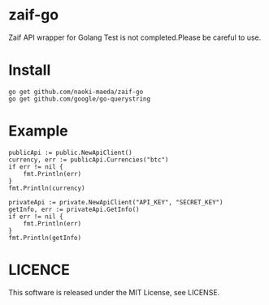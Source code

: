 # zaif-go
Zaif API wrapper for Golang
Test is not completed.Please be careful to use.

# Install
```
go get github.com/naoki-maeda/zaif-go
go get github.com/google/go-querystring
```

# Example
```
publicApi := public.NewApiClient()
currency, err := publicApi.Currencies("btc")
if err != nil {
    fmt.Println(err)
}
fmt.Println(currency)

privateApi := private.NewApiClient("API_KEY", "SECRET_KEY")
getInfo, err := privateApi.GetInfo()
if err != nil {
    fmt.Println(err)
}
fmt.Println(getInfo)
```

# LICENCE
This software is released under the MIT License, see LICENSE.